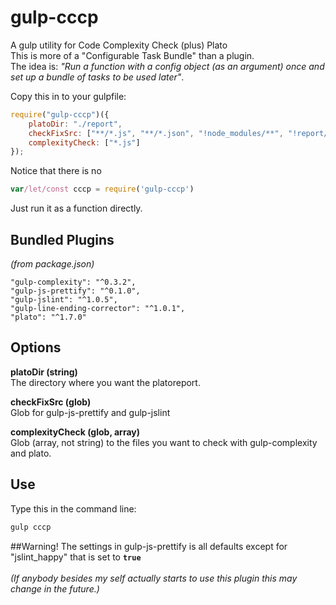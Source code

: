 # gulp-cccpA gulp utility for Code Complexity Check (plus) Plato<br />This is more of a "Configurable Task Bundle" than a plugin.<br />The idea is: *"Run a function with a config object (as an argument) once and set up a bundle of tasks to be used later"*.Copy this in to your gulpfile:```javascriptrequire("gulp-cccp")({    platoDir: "./report",    checkFixSrc: ["**/*.js", "**/*.json", "!node_modules/**", "!report/**"],    complexityCheck: ["*.js"]});```Notice that there is no```javascript var/let/const cccp = require('gulp-cccp')```Just run it as a function directly.## Bundled Plugins*(from package.json)*```"gulp-complexity": "^0.3.2","gulp-js-prettify": "^0.1.0","gulp-jslint": "^1.0.5","gulp-line-ending-corrector": "^1.0.1",        	"plato": "^1.7.0"```## Options**platoDir (string)**<br  />The directory where you want the platoreport.**checkFixSrc (glob)**<br />Glob for gulp-js-prettify and gulp-jslint**complexityCheck (glob, array)**<br />Glob (array, not string) to the files you want to check with gulp-complexity and plato.## UseType this in the command line:```cmdgulp cccp```##Warning!The settings in gulp-js-prettify is all defaults except for "jslint_happy" that is set to <code>**true**</code><br /><br />*(If anybody besides my self actually starts to use this plugin this may change in the future.)*